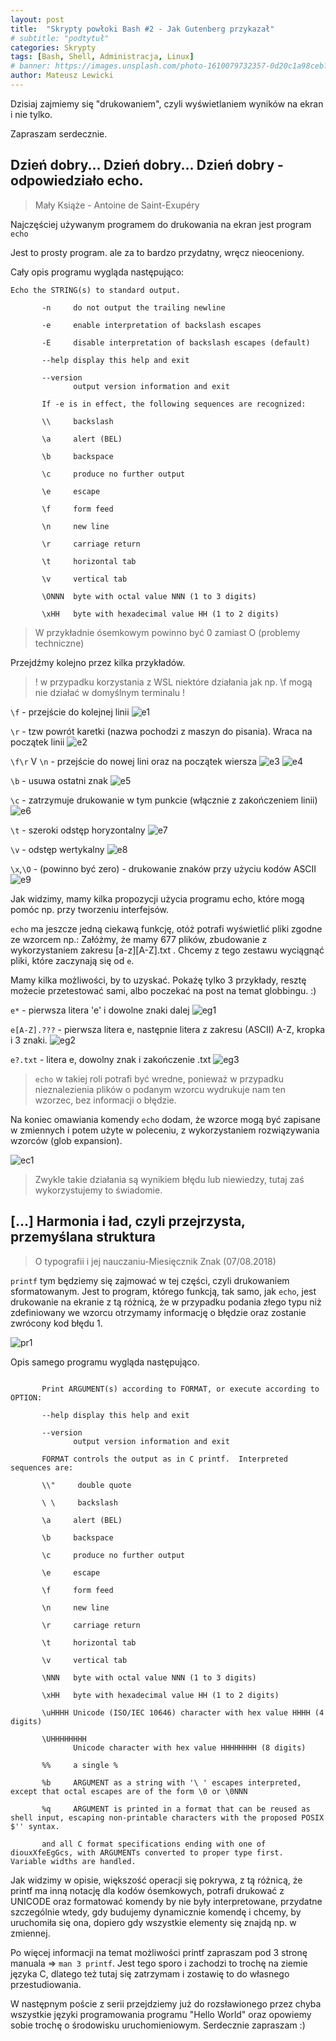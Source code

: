 ```yaml
---
layout: post
title:  "Skrypty powłoki Bash #2 - Jak Gutenberg przykazał"
# subtitle: "podtytuł"
categories: Skrypty
tags: [Bash, Shell, Administracja, Linux]
# banner: https://images.unsplash.com/photo-1610079732357-0d20c1a98ceb?ixid=MnwxMjA3fDB8MHxwaG90by1wYWdlfHx8fGVufDB8fHx8&ixlib=rb-1.2.1&auto=format&fit=crop&w=889&q=80
author: Mateusz Lewicki
---
```


Dzisiaj zajmiemy się "drukowaniem", czyli wyświetlaniem wyników na ekran i nie tylko.

Zapraszam serdecznie.


## Dzień dobry... Dzień dobry... Dzień dobry - odpowiedziało echo.
> Mały Książe - Antoine de Saint-Exupéry

Najczęściej używanym programem do drukowania na ekran jest program `echo`

Jest to prosty program. ale za to bardzo przydatny, wręcz nieoceniony. 

Cały opis programu wygląda następująco:

```MAN
Echo the STRING(s) to standard output.

       -n     do not output the trailing newline

       -e     enable interpretation of backslash escapes

       -E     disable interpretation of backslash escapes (default)

       --help display this help and exit

       --version
              output version information and exit

       If -e is in effect, the following sequences are recognized:

       \\     backslash

       \a     alert (BEL)

       \b     backspace

       \c     produce no further output

       \e     escape

       \f     form feed

       \n     new line

       \r     carriage return

       \t     horizontal tab

       \v     vertical tab

       \ONNN  byte with octal value NNN (1 to 3 digits)

       \xHH   byte with hexadecimal value HH (1 to 2 digits)
```
> W przykładnie ósemkowym powinno być 0 zamiast O (problemy techniczne)

Przejdźmy kolejno przez kilka przykładów.

> ! w przypadku korzystania z WSL niektóre działania jak np. \f mogą nie działać w domyślnym terminalu !


`\f` - przejście do kolejnej linii
![e1](/assets/images/b2/e1.png)

`\r` - tzw powrót karetki (nazwa pochodzi z maszyn do pisania). Wraca na początek linii
![e2](/assets/images/b2/e2.png)

`\f\r` V `\n` - przejście do nowej lini oraz na początek wiersza
![e3](/assets/images/b2/e3.png)
![e4](/assets/images/b2/e4.png)

`\b` - usuwa ostatni znak 
![e5](/assets/images/b2/e5.png)

`\c` - zatrzymuje drukowanie w tym punkcie (włącznie z zakończeniem linii)
![e6](/assets/images/b2/e6.png)

`\t` - szeroki odstęp horyzontalny
![e7](/assets/images/b2/e7.png)

`\v` - odstęp wertykalny
![e8](/assets/images/b2/e8.png)

`\x`,`\O` - (powinno być zero) - drukowanie znaków przy użyciu kodów ASCII
![e9](/assets/images/b2/e9.png)

Jak widzimy, mamy kilka propozycji użycia programu echo, które mogą pomóc np. przy tworzeniu interfejsów. 

`echo` ma jeszcze jedną ciekawą funkcję, otóż potrafi wyświetlić pliki zgodne ze wzorcem np.:
Załóżmy, że mamy 677 plików, zbudowanie z wykorzystaniem zakresu [a-z][A-Z].txt .
Chcemy z tego zestawu wyciągnąć pliki, które zaczynają się od `e`.

Mamy kilka możliwości, by to uzyskać. Pokażę tylko 3 przykłady, resztę możecie przetestować sami, albo poczekać na post na temat globbingu. :)

`e*` - pierwsza litera 'e' i dowolne znaki dalej
![eg1](/assets/images/b2/eg1.png)

`e[A-Z].???` - pierwsza litera e, następnie litera z zakresu (ASCII) A-Z, kropka i 3 znaki.
![eg2](/assets/images/b2/eg2.png)

`e?.txt` - litera e, dowolny znak i zakończenie .txt
![eg3](/assets/images/b2/eg3.png)

> `echo` w takiej roli potrafi być wredne, ponieważ w przypadku nieznalezienia plików o podanym wzorcu wydrukuje nam ten wzorzec, bez informacji o błędzie.

Na koniec omawiania komendy `echo` dodam, że wzorce mogą być zapisane w zmiennych i potem użyte w poleceniu, z wykorzystaniem rozwiązywania wzorców (glob expansion).

![ec1](/assets/images/b2/ec1.png)

> Zwykle takie działania są wynikiem błędu lub niewiedzy, tutaj zaś wykorzystujemy to świadomie.


## [...] Harmonia i ład, czyli przejrzysta, przemyślana struktura
> O typografii i jej nauczaniu-Miesięcznik Znak (07/08.2018)

`printf` tym będziemy się zajmować w tej części, czyli drukowaniem sformatowanym.
Jest to program, którego funkcją, tak samo, jak `echo`, jest drukowanie na ekranie z tą różnicą, że w przypadku podania złego typu niż zdefiniowany we wzorcu otrzymamy informację o błędzie oraz zostanie zwrócony kod błędu 1.

![pr1](/assets/images/b2/pr1.png)

Opis samego programu wygląda następująco.

```MAN

       Print ARGUMENT(s) according to FORMAT, or execute according to OPTION:

       --help display this help and exit

       --version
              output version information and exit

       FORMAT controls the output as in C printf.  Interpreted sequences are:

       \\"     double quote

       \ \     backslash

       \a     alert (BEL)

       \b     backspace

       \c     produce no further output

       \e     escape

       \f     form feed

       \n     new line

       \r     carriage return

       \t     horizontal tab

       \v     vertical tab

       \NNN   byte with octal value NNN (1 to 3 digits)

       \xHH   byte with hexadecimal value HH (1 to 2 digits)

       \uHHHH Unicode (ISO/IEC 10646) character with hex value HHHH (4 digits)

       \UHHHHHHHH
              Unicode character with hex value HHHHHHHH (8 digits)

       %%     a single %

       %b     ARGUMENT as a string with '\ ' escapes interpreted, except that octal escapes are of the form \0 or \0NNN

       %q     ARGUMENT is printed in a format that can be reused as shell input, escaping non-printable characters with the proposed POSIX $'' syntax.

       and all C format specifications ending with one of diouxXfeEgGcs, with ARGUMENTs converted to proper type first.  Variable widths are handled.

```
Jak widzimy w opisie, większość operacji się pokrywa, z tą różnicą, że printf ma inną notację dla kodów ósemkowych, potrafi drukować z UNICODE oraz formatować komendy by nie były interpretowane, przydatne szczególnie wtedy, gdy budujemy dynamicznie komendę i chcemy, by uruchomiła się ona, dopiero gdy wszystkie elementy się znajdą np. w zmiennej.


Po więcej informacji na temat możliwości printf zapraszam pod 3 stronę manuala => `man 3 printf`. Jest tego sporo i zachodzi to trochę na ziemie języka C, dlatego też tutaj się zatrzymam i zostawię to do własnego przestudiowania.

W następnym poście z serii przejdziemy już do rozsławionego przez chyba wszystkie języki programowania programu "Hello World" oraz opowiemy sobie trochę o środowisku uruchomieniowym. 
Serdecznie zapraszam :)


